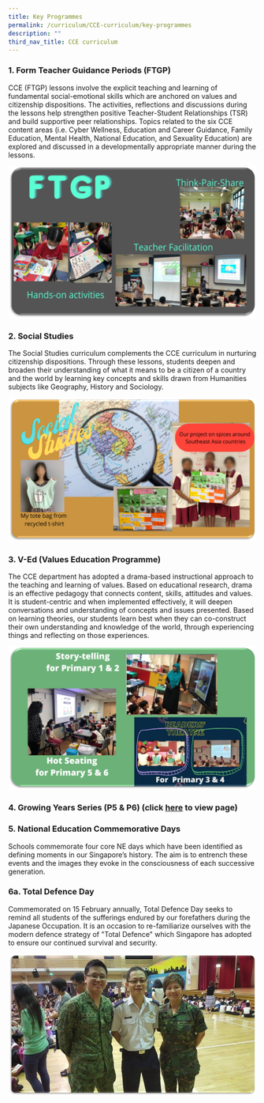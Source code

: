 ```yaml
---
title: Key Programmes
permalink: /curriculum/CCE-curriculum/key-programmes
description: ""
third_nav_title: CCE curriculum
---
```

### 1. Form Teacher Guidance Periods (FTGP)

CCE (FTGP) lessons involve the explicit teaching and learning of fundamental social-emotional skills which are anchored on values and citizenship dispositions. The activities, reflections and discussions during the lessons help strengthen positive Teacher-Student Relationships (TSR) and build supportive peer relationships. Topics related to the six CCE content areas (i.e. Cyber Wellness, Education and Career Guidance, Family Education, Mental Health, National Education, and Sexuality Education) are explored and discussed in a developmentally appropriate manner during the lessons.

![](/images/CCE1.png)

### 2. Social Studies


The Social Studies curriculum complements the CCE curriculum in nurturing citizenship dispositions. Through these lessons, students deepen and broaden their understanding of what it means to be a citizen of a country and the world by learning key concepts and skills drawn from Humanities subjects like Geography, History and Sociology.

![](/images/CCE2.png)

### 3. V-Ed (Values Education Programme)

The CCE department has adopted a drama-based instructional approach to the teaching and learning of values. Based on educational research, drama is an effective pedagogy that connects content, skills, attitudes and values. It is student-centric and when implemented effectively, it will deepen conversations and understanding of concepts and issues presented. Based on learning theories, our students learn best when they can co-construct their own understanding and knowledge of the world, through experiencing things and reflecting on those experiences.

![](/images/CCE3.png)

### 4. Growing Years Series (P5 & P6) (click [here](https://edgefieldpri-moe-edu-sg-admin.cwp.sg/partners/parents/sexuality-education) to view page)

### 5. National Education Commemorative Days
Schools commemorate four core NE days which have been identified as defining moments in our Singapore’s history. The aim is to entrench these events and the images they evoke in the consciousness of each successive generation.

### 6a. Total Defence Day
Commemorated on 15 February annually, Total Defence Day seeks to remind all students of the sufferings endured by our forefathers during the Japanese Occupation. It is an occasion to re-familiarize ourselves with the modern defence strategy of "Total Defence" which Singapore has adopted to ensure our continued survival and security.

![](/images/CCE4.jpeg)
